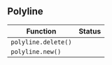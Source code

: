 ## Polyline

| Function            | Status |
| ------------------- | ------ |
| `polyline.delete()` |        |
| `polyline.new()`    |        |
